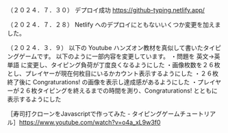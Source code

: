（２０２４．７．３０）
デプロイ成功
https://github-typing.netlify.app/

（２０２４．７．２８）
Netlify へのデプロイにともないいくつか変更を加えました。

（２０２４．３．９）
以下の Youtube ハンズオン教材を真似して書いたタイピングゲームです。
以下のように一部内容を変更しています。
・問題を 英文→英単語 に変更し、タイピング負荷が丁度良くなるようにした
・画像枚数を２６枚とし、プレイヤーが現在何枚目にいるかカウント表示するようにした
・２６枚終了後に Congraturations! の画像を表示し達成感があるようにした
・プレイヤーが２６枚タイピングを終えるまでの時間を測り、Congraturations! とともに表示するようにした

［寿司打クローンをJavascriptで作ってみた - タイピングゲームチュートリアル］https://www.youtube.com/watch?v=o4a_xL9w3f0